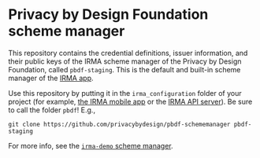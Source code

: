 # Privacy by Design Foundation scheme manager

This repository contains the credential definitions, issuer information, and their public keys of the IRMA scheme manager of the Privacy by Design Foundation, called `pbdf-staging`. This is the default and built-in scheme manager of the [IRMA app](https://github.com/privacybydesign/irma_mobile).

Use this repository by putting it in the `irma_configuration` folder of your project (for example, [the IRMA mobile app](https://github.com/privacybydesign/irma_mobile/tree/master/ios/irma_configuration) or the [IRMA API server](https://github.com/privacybydesign/irma_api_server/tree/master/src/main/resources)). Be sure to call the folder `pbdf`! E.g.,

    git clone https://github.com/privacybydesign/pbdf-schememanager pbdf-staging

For more info, see the [`irma-demo` scheme manager](https://github.com/privacybydesign/irma-demo-schememanager).
